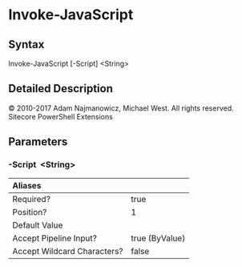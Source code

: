 # Invoke-JavaScript

## Syntax

Invoke-JavaScript \[-Script\] &lt;String&gt;

## Detailed Description

© 2010-2017 Adam Najmanowicz, Michael West. All rights reserved. Sitecore PowerShell Extensions

## Parameters

### -Script  &lt;String&gt;

| Aliases |  |
| :--- | :--- |
| Required? | true |
| Position? | 1 |
| Default Value |  |
| Accept Pipeline Input? | true \(ByValue\) |
| Accept Wildcard Characters? | false |

